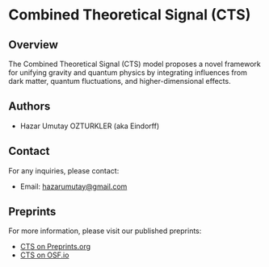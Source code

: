 # Combined Theoretical Signal (CTS)

## Overview
The Combined Theoretical Signal (CTS) model proposes a novel framework for unifying gravity and quantum physics by integrating influences from dark matter, quantum fluctuations, and higher-dimensional effects.

## Authors
- Hazar Umutay OZTURKLER (aka Eindorff)

## Contact
For any inquiries, please contact:
- Email: hazarumutay@gmail.com

## Preprints
For more information, please visit our published preprints:
- [CTS on Preprints.org](https://www.preprints.org/manuscript/202405.1233/v1)
- [CTS on OSF.io](https://osf.io/preprints/osf/th9aj)

